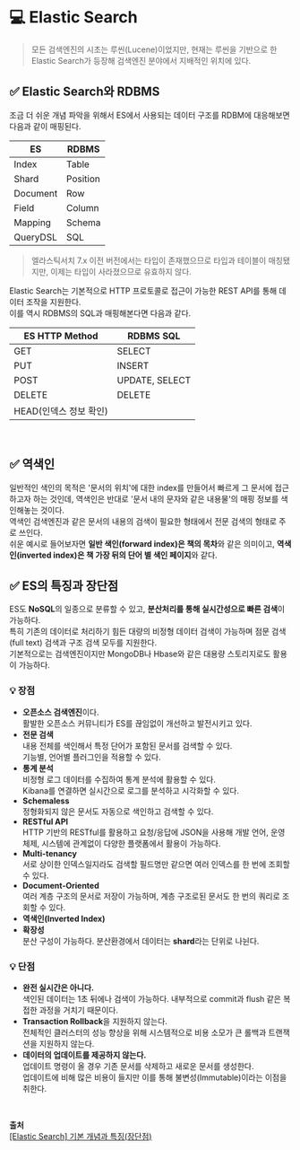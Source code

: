 # 💻 Elastic Search
> 모든 검색엔진의 시초는 루씬(Lucene)이었지만, 현재는 루씬을 기반으로 한 Elastic Search가 등장해 검색엔진 분야에서 지배적인 위치에 있다.

## ✅ Elastic Search와 RDBMS
조금 더 쉬운 개념 파악을 위해서 ES에서 사용되는 데이터 구조를 RDBM에 대응해보면 다음과 같이 매핑된다.

|ES| RDBMS    |
|---|----------|
|Index| Table    |
|Shard| Position |
|Document| Row      |
|Field| Column   |
|Mapping| Schema   |
|QueryDSL| SQL      |

> 엘라스틱서치 7.x 이전 버전에서는 타입이 존재했으므로 타입과 테이블이 매칭됐지만, 이제는 타입이 사라졌으므로 유효하지 않다.

Elastic Search는 기본적으로 HTTP 프로토콜로 접근이 가능한 REST API를 통해 데이터 조작을 지원한다.  
이를 역시 RDBMS의 SQL과 매핑해본다면 다음과 같다.

|ES HTTP Method|RDBMS SQL|
|---|---|
|GET|SELECT|
|PUT|INSERT|
|POST|UPDATE, SELECT|
|DELETE|DELETE|
|HEAD(인덱스 정보 확인)|

<br>

## ✅ 역색인
일반적인 색인의 목적은 '문서의 위치'에 대한 index를 만들어서 빠르게 그 문서에 접근하고자 하는 것인데, 역색인은 반대로 '문서 내의 문자와 같은 내용물'의 매핑 정보를 색인해놓는 것이다.  
역색인 검색엔진과 같은 문서의 내용의 검색이 필요한 형태에서 전문 검색의 형태로 주로 쓰인다.  
쉬운 예시로 들어보자면 **일반 색인(forward index)은 책의 목차**와 같은 의미이고, **역색인(inverted index)은 책 가장 뒤의 단어 별 색인 페이지**와 같다.  

## ✅ ES의 특징과 장단점
ES도 **NoSQL**의 일종으로 분류할 수 있고, **분산처리를 통해 실시간성으로 빠른 검색**이 가능하다.  
특히 기존의 데이터로 처리하기 힘든 대량의 비정형 데이터 검색이 가능하며 점문 검색(full text) 검색과 구조 검색 모두를 지원한다.  
기본적으로는 검색엔진이지만 MongoDB나 Hbase와 같은 대용량 스토리지로도 활용이 가능하다.

### 💡 장점
- **오픈소스 검색엔진**이다.   
  활발한 오픈소스 커뮤니티가 ES를 끊임없이 개선하고 발전시키고 있다.
- **전문 검색**  
  내용 전체를 색인해서 특정 단어가 포함된 문서를 검색할 수 있다.  
  기능별, 언어별 플러그인을 적용할 수 있다.
- **통계 분석**  
  비정형 로그 데이터를 수집하여 통계 분석에 활용할 수 있다.  
  Kibana를 연결하면 실시간으로 로그를 분석하고 시각화할 수 있다.
- **Schemaless**  
  정형화되지 않은 문서도 자동으로 색인하고 검색할 수 있다.
- **RESTful API**  
  HTTP 기반의 RESTful를 활용하고 요청/응답에 JSON을 사용해 개발 언어, 운영체제, 시스템에 관계없이 다양한 플랫폼에서 활용이 가능하다.
- **Multi-tenancy**  
  서로 상이한 인덱스일지라도 검색할 필드명만 같으면 여러 인덱스를 한 번에 조회할 수 있다.
- **Document-Oriented**  
  여러 계층 구조의 문서로 저장이 가능하며, 계층 구조로된 문서도 한 번의 쿼리로 조회할 수 있다.
- **역색인(Inverted Index)**
- **확장성**  
  분산 구성이 가능하다. 분산환경에서 데이터는 **shard**라는 단위로 나뉜다.

### 💡 단점
- **완전 실시간은 아니다.**  
  색인된 데이터는 1초 뒤에나 검색이 가능하다. 내부적으로 commit과 flush 같은 복접한 과정을 거치기 때문이다.
- **Transaction Rollback**을 지원하지 않는다.  
  전체적인 클러스터의 성능 향상을 위해 시스템적으로 비용 소모가 큰 롤백과 트랜잭션을 지원하지 않는다.
- **데이터의 업데이트를 제공하지 않는다.**  
  업데이트 명령이 올 경우 기존 문서를 삭제하고 새로운 문서를 생성한다.  
  업데이트에 비해 많은 비용이 들지만 이를 통해 불변성(Immutable)이라는 이점을 취한다.


<br>

**출처**  
[[Elastic Search] 기본 개념과 특징(장단점)](https://jaemunbro.medium.com/elastic-search-%EA%B8%B0%EC%B4%88-%EC%8A%A4%ED%84%B0%EB%94%94-ff01870094f0)